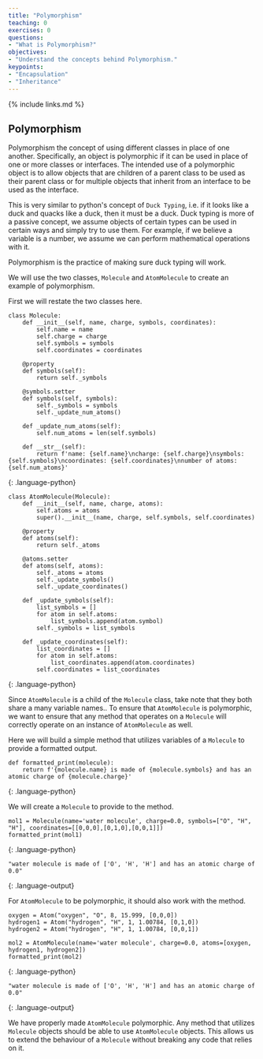 ```yaml
---
title: "Polymorphism"
teaching: 0
exercises: 0
questions:
- "What is Polymorphism?"
objectives:
- "Understand the concepts behind Polymorphism."
keypoints:
- "Encapsulation"
- "Inheritance"
---
```


{% include links.md %}
## Polymorphism
Polymorphism the concept of using different classes in place of one another.
Specifically, an object is polymorphic if it can be used in place of one or more classes or interfaces.
The intended use of a polymorphic object is to allow objects that are children of a parent class to be used as their parent class or for multiple objects that inherit from an interface to be used as the interface.

This is very similar to python's concept of `Duck Typing`, i.e. if it looks like a duck and quacks like a duck, then it must be a duck.
Duck typing is more of a passive concept, we assume objects of certain types can be used in certain ways and simply try to use them. For example, if we believe a variable is a number, we assume we can perform mathematical operations with it.

Polymorphism is the practice of making sure duck typing will work.

We will use the two classes, `Molecule` and `AtomMolecule` to create an example of polymorphism.

First we will restate the two classes here.
~~~
class Molecule:
    def __init__(self, name, charge, symbols, coordinates):
        self.name = name
        self.charge = charge
        self.symbols = symbols
        self.coordinates = coordinates

    @property
    def symbols(self):
        return self._symbols
        
    @symbols.setter
    def symbols(self, symbols):
        self._symbols = symbols
        self._update_num_atoms()

    def _update_num_atoms(self):
        self.num_atoms = len(self.symbols)

    def __str__(self):
        return f'name: {self.name}\ncharge: {self.charge}\nsymbols: {self.symbols}\ncoordinates: {self.coordinates}\nnumber of atoms: {self.num_atoms}'
~~~
{: .language-python}
~~~
class AtomMolecule(Molecule):
    def __init__(self, name, charge, atoms):
        self.atoms = atoms
        super().__init__(name, charge, self.symbols, self.coordinates)

    @property
    def atoms(self):
        return self._atoms

    @atoms.setter
    def atoms(self, atoms):
        self._atoms = atoms
        self._update_symbols()
        self._update_coordinates()

    def _update_symbols(self):
        list_symbols = []
        for atom in self.atoms:
            list_symbols.append(atom.symbol)
        self._symbols = list_symbols

    def _update_coordinates(self):
        list_coordinates = []
        for atom in self.atoms:
            list_coordinates.append(atom.coordinates)
        self.coordinates = list_coordinates
~~~
{: .language-python}

Since `AtomMolecule` is a child of the `Molecule` class, take note that they both share a many variable names..
To ensure that `AtomMolecule` is polymorphic, we want to ensure that any method that operates on a `Molecule` will correctly operate on an instance of `AtomMolecule` as well.

Here we will build a simple method that utilizes variables of a `Molecule` to provide a formatted output.

~~~
def formatted_print(molecule):
    return f'{molecule.name} is made of {molecule.symbols} and has an atomic charge of {molecule.charge}'
~~~
{: .language-python}

We will create a `Molecule` to provide to the method.

~~~
mol1 = Molecule(name='water molecule', charge=0.0, symbols=["O", "H", "H"], coordinates=[[0,0,0],[0,1,0],[0,0,1]])
formatted_print(mol1)
~~~
{: .language-python}
~~~
"water molecule is made of ['O', 'H', 'H'] and has an atomic charge of 0.0"
~~~
{: .language-output}

For `AtomMolecule` to be polymorphic, it should also work with the method.

~~~
oxygen = Atom("oxygen", "O", 8, 15.999, [0,0,0])
hydrogen1 = Atom("hydrogen", "H", 1, 1.00784, [0,1,0])
hydrogen2 = Atom("hydrogen", "H", 1, 1.00784, [0,0,1])

mol2 = AtomMolecule(name='water molecule', charge=0.0, atoms=[oxygen, hydrogen1, hydrogen2])
formatted_print(mol2)
~~~
{: .language-python}
~~~
"water molecule is made of ['O', 'H', 'H'] and has an atomic charge of 0.0"
~~~
{: .language-output}

We have properly made `AtomMolecule` polymorphic. Any method that utilizes `Molecule` objects should be able to use `AtomMolecule` objects. This allows us to extend the behaviour of a `Molecule` without breaking any code that relies on it.